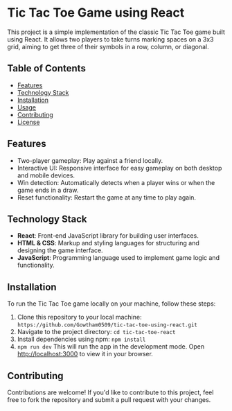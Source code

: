 # Tic Tac Toe Game using React

This project is a simple implementation of the classic Tic Tac Toe game built using React. It allows two players to take turns marking spaces on a 3x3 grid, aiming to get three of their symbols in a row, column, or diagonal.

## Table of Contents

- [Features](#features)
- [Technology Stack](#technology-stack)
- [Installation](#installation)
- [Usage](#usage)
- [Contributing](#contributing)
- [License](#license)


## Features

- Two-player gameplay: Play against a friend locally.
- Interactive UI: Responsive interface for easy gameplay on both desktop and mobile devices.
- Win detection: Automatically detects when a player wins or when the game ends in a draw.
- Reset functionality: Restart the game at any time to play again.

## Technology Stack

- **React**: Front-end JavaScript library for building user interfaces.
- **HTML & CSS**: Markup and styling languages for structuring and designing the game interface.
- **JavaScript**: Programming language used to implement game logic and functionality.

## Installation

To run the Tic Tac Toe game locally on your machine, follow these steps:

1. Clone this repository to your local machine:
`https://github.com/Gowtham0509/tic-tac-toe-using-react.git`
2. Navigate to the project directory: 
`cd tic-tac-toe-react`
3. Install dependencies using npm:
   `npm install`
4. `npm run dev`
This will run the app in the development mode.
Open [http://localhost:3000](http://localhost:3000) to view it in your browser.

## Contributing

Contributions are welcome! If you'd like to contribute to this project, feel free to fork the repository and submit a pull request with your changes.